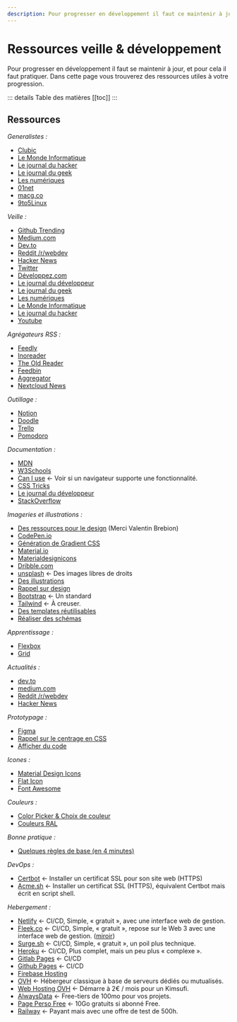 ```yaml
---
description: Pour progresser en développement il faut ce maintenir à jour, et pour cela il faut pratiquer. Dans cette page vous trouverez des ressources utiles à votre progression.
---
```


# Ressources veille & développement

Pour progresser en développement il faut se maintenir à jour, et pour cela il faut pratiquer. Dans cette page vous trouverez des ressources utiles à votre progression.

::: details Table des matières
[[toc]]
:::

## Ressources

_Generalistes :_

- [Clubic](https://www.clubic.com/)
- [Le Monde Informatique](https://www.lemondeinformatique.fr/)
- [Le journal du hacker](https://www.journalduhacker.net/)
- [Le journal du geek](https://www.journaldugeek.com/)
- [Les numériques](https://www.lesnumeriques.com/)
- [01net](https://www.01net.com/)
- [macg.co](https://www.macg.co/)
- [9to5Linux](https://9to5linux.com/)

_Veille :_

- [Github Trending](https://github.com/trending)
- [Medium.com](https://medium.com/)
- [Dev.to](https://dev.to/)
- [Reddit /r/webdev](https://www.reddit.com/r/webdev/)
- [Hacker News](https://news.ycombinator.com/)
- [Twitter](https://twitter.com/)
- [Développez.com](https://www.developpez.com/)
- [Le journal du développeur](https://www.journaldunet.com/web-tech/developpeur/)
- [Le journal du geek](https://www.journaldugeek.com/)
- [Les numériques](https://www.lesnumeriques.com/)
- [Le Monde Informatique](https://www.lemondeinformatique.fr/)
- [Le journal du hacker](https://www.journalduhacker.net/)
- [Youtube](https://www.youtube.com/)

_Agrégateurs RSS :_

- [Feedly](https://feedly.com/)
- [Inoreader](https://www.inoreader.com/)
- [The Old Reader](https://theoldreader.com/)
- [Feedbin](https://feedbin.com/)
- [Aggregator](https://play.google.com/store/apps/details?id=com.tughi.aggregator)
- [Nextcloud News](https://apps.nextcloud.com/apps/news)

_Outillage :_

- [Notion](https://www.notion.so/)
- [Doodle](https://doodle.com/fr/)
- [Trello](https://trello.com/)
- [Pomodoro](https://pomofocus.io/)

_Documentation :_

- [MDN](https://developer.mozilla.org/fr/)
- [W3Schools](https://www.w3schools.com/)
- [Can I use](https://caniuse.com/) <- Voir si un navigateur supporte une fonctionnalité.
- [CSS Tricks](https://css-tricks.com/)
- [Le journal du développeur](https://www.journaldunet.com/web-tech/developpeur/)
- [StackOverflow](https://stackoverflow.com/)

_Imageries et illustrations :_

- [Des ressources pour le design](https://designresourc.es/) (Merci Valentin Brebion)
- [CodePen.io](https://codepen.io/)
- [Génération de Gradient CSS](https://cssgradient.io/)
- [Material.io](https://material.io/color/#!/?view.left=0&view.right=0&primary.color=F06292&secondary.color=E91E63)
- [Materialdesignicons](https://materialdesignicons.com/)
- [Dribble.com](https://dribbble.com/)
- [unsplash](https://unsplash.com/) <- Des images libres de droits
- [Des illustrations](https://icons8.com/illustrations?ref=lapaninja)
- [Rappel sur design](https://atlassian.design/)
- [Bootstrap](https://getbootstrap.com/) <- Un standard
- [Tailwind](https://tailwindcss.com/) <- À creuser.
- [Des templates réutilisables](https://startbootstrap.com/?showPro=false&showAngular=false)
- [Réaliser des schémas](https://draw.io)

_Apprentissage :_

- [Flexbox](https://flexboxfroggy.com/#fr)
- [Grid](https://cssgridgarden.com/#fr)

_Actualités :_

- [dev.to](https://dev.to)
- [medium.com](https://medium.com)
- [Reddit /r/webdev](https://www.reddit.com/r/webdev/)
- [Hacker News](https://news.ycombinator.com/)

_Prototypage :_

- [Figma](https://www.figma.com/)
- [Rappel sur le centrage en CSS](https://web.dev/centering-in-css/)
- [Afficher du code](https://carbon.now.sh/)

_Icones :_

- [Material Design Icons](https://materialdesignicons.com/)
- [Flat Icon](https://www.flaticon.com/)
- [Font Awesome](https://fontawesome.com/)

_Couleurs :_

- [Color Picker & Choix de couleur](https://www.webfx.com/web-design/color-picker/)
- [Couleurs RAL](http://couleursral.fr/)

_Bonne pratique :_

- [Quelques règles de base (en 4 minutes)](https://jgthms.com/web-design-in-4-minutes/)

_DevOps :_

- [Certbot](https://certbot.eff.org/instructions) <- Installer un certificat SSL pour son site web (HTTPS)
- [Acme.sh](https://github.com/acmesh-official/acme.sh) <- Installer un certificat SSL (HTTPS), équivalent Certbot mais écrit en script shell.

_Hebergement :_

- [Netlify](https://www.netlify.com) <- CI/CD, Simple, « gratuit », avec une interface web de gestion.
- [Fleek.co](https://www.fleek.co) <- CI/CD, Simple, « gratuit », repose sur le Web 3 avec une interface web de gestion. ([miroir](https://ipfs.cours.brosseau.ovh/))
- [Surge.sh](https://www.netlify.com) <- CI/CD, Simple, « gratuit », un poil plus technique.
- [Heroku](https://www.heroku.com/) <- CI/CD, Plus complet, mais un peu plus « complexe ».
- [Gitlab Pages](https://cours.brosseau.ovh/tp/ci/pages.html) <- CI/CD
- [Github Pages](https://pages.github.com/) <- CI/CD
- [Firebase Hosting](https://firebase.google.com/docs/hosting)
- [OVH](https://www.ovh.com/) <- Hébergeur classique à base de serveurs dédiés ou mutualisés.
- [Web Hosting OVH](https://www.ovhcloud.com/fr/web-hosting/) <- Démarre à 2€ / mois pour un Kimsufi.
- [AlwaysData](https://www.alwaysdata.com/fr/) <- Free-tiers de 100mo pour vos projets.
- [Page Perso Free](https://assistance.free.fr/?search=Pages%20Perso&offer=tags-92) <- 10Go gratuits si abonné Free.
- [Railway](https://railway.app/) <- Payant mais avec une offre de test de 500h.
